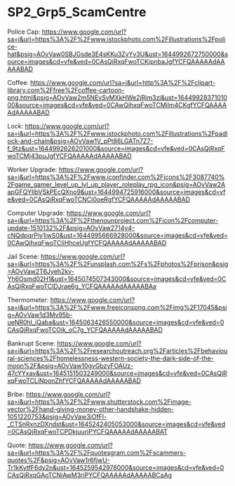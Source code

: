 # SP2_Grp5_ScamCentre

Police Cap:
https://www.google.com/url?sa=i&url=https%3A%2F%2Fwww.istockphoto.com%2Fillustrations%2Fpolice-hat&psig=AOvVaw0SBJGsde3E4sKKu3ZyYv3U&ust=1644992672750000&source=images&cd=vfe&ved=0CAsQjRxqFwoTCKipnbaJgfYCFQAAAAAdAAAAABAD

Coffee:
https://www.google.com/url?sa=i&url=http%3A%2F%2Fclipart-library.com%2Ffree%2Fcoffee-cartoon-png.html&psig=AOvVaw2m5NEvSvMXkHWe2jRjm3zi&ust=1644992837101000&source=images&cd=vfe&ved=0CAwQjhxqFwoTCMilm4CKgfYCFQAAAAAdAAAAABAD

Lock:
https://www.google.com/url?sa=i&url=https%3A%2F%2Fwww.istockphoto.com%2Fillustrations%2Fpadlock-and-chain&psig=AOvVaw1V_pPt86LGATn7Z7-f_9tz&ust=1644992626201000&source=images&cd=vfe&ved=0CAsQjRxqFwoTCMj43puJgfYCFQAAAAAdAAAAABAD

Worker Upgrade:
https://www.google.com/url?sa=i&url=https%3A%2F%2Fwww.iconfinder.com%2Ficons%2F3087740%2Fgame_gamer_level_up_lvl_up_player_roleplay_rpg_icon&psig=AOvVaw2AapGFQYIIbVSkPEcQXno9&ust=1644994725916000&source=images&cd=vfe&ved=0CAsQjRxqFwoTCNCi0oeRgfYCFQAAAAAdAAAAABAD

Computer Upgrade:
https://www.google.com/url?sa=i&url=https%3A%2F%2Fthenounproject.com%2Ficon%2Fcomputer-update-1510132%2F&psig=AOvVaw2714y4-cNQdpqrPiy1iwS0&ust=1644995666928000&source=images&cd=vfe&ved=0CAwQjhxqFwoTCIiHhceUgfYCFQAAAAAdAAAAABAD

Jail Scene:
https://www.google.com/url?sa=i&url=https%3A%2F%2Funsplash.com%2Fs%2Fphotos%2Fprison&psig=AOvVaw2T6Jyeh2kv-Yh6Osmd02H1&ust=1645074507343000&source=images&cd=vfe&ved=0CAsQjRxqFwoTCIDJrae6g_YCFQAAAAAdAAAAABAa

Thermometer:
https://www.google.com/url?sa=i&url=https%3A%2F%2Fwww.freeiconspng.com%2Fimg%2F17045&psig=AOvVaw1d3Mv95b-ueNR0hl_iQaba&ust=1645063426550000&source=images&cd=vfe&ved=0CAsQjRxqFwoTCOik_oC7g_YCFQAAAAAdAAAAABAD

Bankrupt Scene:
https://www.google.com/url?sa=i&url=https%3A%2F%2Fresearchoutreach.org%2Farticles%2Fbehavioural-sciences%2Fhomelessness-western-society-the-dark-side-of-the-moon%2F&psig=AOvVaw10gvGbzyFOAUz-47cYYxav&ust=1645151503249000&source=images&cd=vfe&ved=0CAsQjRxqFwoTCLiNponZhfYCFQAAAAAdAAAAABAD

Bribe:
https://www.google.com/url?sa=i&url=https%3A%2F%2Fwww.shutterstock.com%2Fimage-vector%2Fhand-giving-money-other-handshake-hidden-1051220753&psig=AOvVaw3iOfFl-_CTSnRxnzDXndst&ust=1645242405053000&source=images&cd=vfe&ved=0CAsQjRxqFwoTCPDkjuuriPYCFQAAAAAdAAAAABAT

Quote:
https://www.google.com/url?sa=i&url=https%3A%2F%2Fquotesgram.com%2Fscammers-quotes%2F&psig=AOvVaw1r6fjwU-Tr1kKytfF6dy2n&ust=1645259542978000&source=images&cd=vfe&ved=0CAsQjRxqGAoTCNiAwM3riPYCFQAAAAAdAAAAABCaAg
